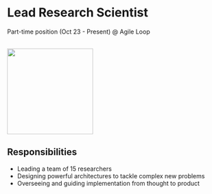 #  Lead Research Scientist
Part-time position (Oct 23 - Present) @ Agile Loop

<br>
<img src="https://agileloop.ai/wp-content/uploads/2023/06/AL-Logo-Long-Black.png" height="200">
<br>

## Responsibilities

* Leading a team of 15 researchers 
* Designing powerful architectures to tackle complex new problems
* Overseeing and guiding implementation from thought to product

<br>

<!-- **[<i class="fa-solid fa-up-right-from-square"></i> Uncover the Project - Click Here](https://github.com/cav-research-lab/predictive-model-delay-correction?tab=readme-ov-file)** -->
